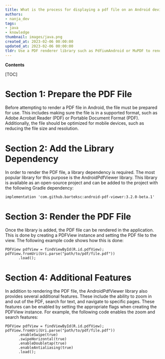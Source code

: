 ```yaml
---
title: What is the process for displaying a pdf file on an Android device?
authors:
- nanja_dev
tags:
- java
- knowledge
thumbnail: images/java.png
created_at: 2023-02-06 00:00:00
updated_at: 2023-02-06 00:00:00
tldr: Use a PDF renderer library such as PdfiumAndroid or MuPDF to render a PDF file in Android in Java.
---
```


**Contents**

[TOC]

# Section 1: Prepare the PDF File

Before attempting to render a PDF file in Android, the file must be prepared for use. This includes making sure the file is in a supported format, such as Adobe Acrobat Reader (PDF) or Portable Document Format (PDF). Additionally, the file should be optimized for mobile devices, such as reducing the file size and resolution.

# Section 2: Add the Library Dependency

In order to render the PDF file, a library dependency is required. The most popular library for this purpose is the AndroidPdfViewer library. This library is available as an open-source project and can be added to the project with the following Gradle dependency:

```
implementation 'com.github.barteksc:android-pdf-viewer:3.2.0-beta.1'
```

# Section 3: Render the PDF File

Once the library is added, the PDF file can be rendered in the application. This is done by creating a PDFView instance and setting the PDF file to the view. The following example code shows how this is done:

```
PDFView pdfView = findViewById(R.id.pdfView);
pdfView.fromUri(Uri.parse("path/to/pdf/file.pdf"))
      .load();
```

# Section 4: Additional Features

In addition to rendering the PDF file, the AndroidPdfViewer library also provides several additional features. These include the ability to zoom in and out of the PDF, search for text, and navigate to specific pages. These features can be enabled by setting the appropriate flags when creating the PDFView instance. For example, the following code enables the zoom and search features:

```
PDFView pdfView = findViewById(R.id.pdfView);
pdfView.fromUri(Uri.parse("path/to/pdf/file.pdf"))
      .enableSwipe(true)
      .swipeHorizontal(true)
      .enableDoubletap(true)
      .enableAntialiasing(true)
      .load();
```

